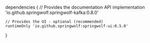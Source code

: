dependencies {
    // Provides the documentation API
    implementation 'io.github.springwolf:springwolf-kafka:0.8.0'

    // Provides the UI - optional (recommended)
    runtimeOnly 'io.github.springwolf:springwolf-ui:0.5.0'
}
